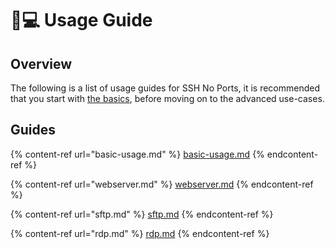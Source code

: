 # 👨💻 Usage Guide

## Overview

The following is a list of usage guides for SSH No Ports, it is recommended that you start with [the basics](basic-usage.md), before moving on to the advanced use-cases.

## Guides

{% content-ref url="basic-usage.md" %}
[basic-usage.md](basic-usage.md)
{% endcontent-ref %}

{% content-ref url="webserver.md" %}
[webserver.md](webserver.md)
{% endcontent-ref %}

{% content-ref url="sftp.md" %}
[sftp.md](sftp.md)
{% endcontent-ref %}

{% content-ref url="rdp.md" %}
[rdp.md](rdp.md)
{% endcontent-ref %}
